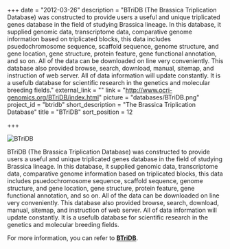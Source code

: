 +++
date = "2012-03-26"
description = "BTriDB (The Brassica Triplication Database) was constructed to provide users a useful and unique triplicated genes database in the field of studying  Brassica lineage. In this database, it supplied genomic data, transcriptome data, comparative genome information based on triplicated blocks, this data includes psuedochromosome sequence, scaffold sequence, genome structure, and gene location, gene structure, protein feature, gene functional annotation, and so on. All of the data can be downloaded on line very conveniently. This database also provided browse, search, download, manual,  sitemap, and instruction of web server. All of data information will update constantly. It is a usefulb database for scientific research in the genetics and molecular breeding fields."
external_link = ""
link = "http://www.ocri-genomics.org/BTriDB/index.html"
picture = "databases/BTriDB.png"
project_id = "btridb"
short_description = "The Brassica Triplication Database"
title = "BTriDB"
sort_position = 12

+++

![BTriDB](/img/databases/BTriDB.png)

BTriDB (The Brassica Triplication Database) was constructed to provide users a useful and unique triplicated genes database in the field of studying  Brassica lineage. In this database, it supplied genomic data, transcriptome data, comparative genome information based on triplicated blocks, this data includes psuedochromosome sequence, scaffold sequence, genome structure, and gene location, gene structure, protein feature, gene functional annotation, and so on. All of the data can be downloaded on line very conveniently. This database also provided browse, search, download, manual,  sitemap, and instruction of web server. All of data information will update constantly. It is a usefulb database for scientific research in the genetics and molecular breeding fields.

For more information, you can refer to **[BTriDB](http://www.ocri-genomics.org/BTriDB/index.html)**.

